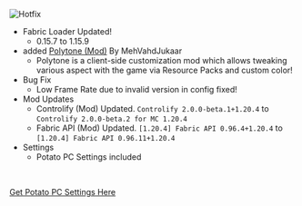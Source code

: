 ![Hotfix](https://github.com/NotAGanesh/OptiNa-Reborn/blob/main/update_banners/hotfix_changelog_banner.png?raw=true)
- Fabric Loader Updated!
    - 0.15.7 to 1.15.9
- added [Polytone (Mod)](https://modrinth.com/mod/polytone) By MehVahdJukaar 
    - Polytone is a client-side customization mod which allows tweaking various aspect with the game via Resource Packs and custom color!
- Bug Fix
    - Low Frame Rate due to invalid version in config fixed!
-  Mod Updates
    - Controlify (Mod) Updated. `Controlify 2.0.0-beta.1+1.20.4` to `Controlify 2.0.0-beta.2 for MC 1.20.4`
    - Fabric API (Mod) Updated. `[1.20.4] Fabric API 0.96.4+1.20.4` to `[1.20.4] Fabric API 0.96.11+1.20.4`
- Settings
    - Potato PC Settings included
<br>

[Get Potato PC Settings Here](https://github.com/NotAGanesh/OptiNa-Reborn/wiki/%F0%9F%92%BB-Potato-PC-Settings)
    
